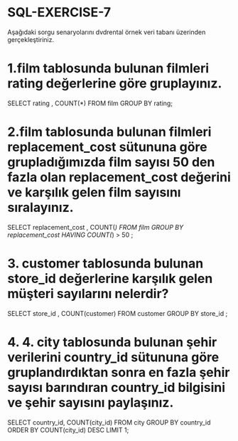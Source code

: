 # SQL-EXERCISE-7
Aşağıdaki sorgu senaryolarını dvdrental örnek veri tabanı üzerinden gerçekleştiriniz.

# 1.film tablosunda bulunan filmleri rating değerlerine göre gruplayınız.
SELECT rating , COUNT(*) FROM film
GROUP BY rating;
# 2.film tablosunda bulunan filmleri replacement_cost sütununa göre grupladığımızda film sayısı 50 den fazla olan replacement_cost değerini ve karşılık gelen film sayısını sıralayınız.
SELECT replacement_cost , COUNT(*) FROM film
GROUP BY replacement_cost
HAVING COUNT(*) > 50 ;
# 3. customer tablosunda bulunan store_id değerlerine karşılık gelen müşteri sayılarını nelerdir? 
SELECT store_id , COUNT(customer) FROM customer
GROUP BY store_id ;

# 4. 4. city tablosunda bulunan şehir verilerini country_id sütununa göre gruplandırdıktan sonra en fazla şehir sayısı barındıran country_id bilgisini ve şehir sayısını paylaşınız.
SELECT country_id, COUNT(city_id) FROM city
GROUP BY country_id
ORDER BY COUNT(city_id) DESC
LIMIT 1;
